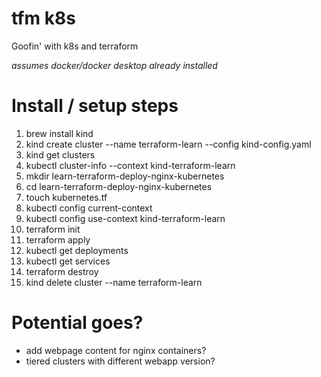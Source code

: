 # tfm k8s
Goofin' with k8s and terraform

*assumes docker/docker desktop already installed*
#  Install / setup steps
1. brew install kind
3. kind create cluster --name terraform-learn --config kind-config.yaml
4. kind get clusters
5. kubectl cluster-info --context kind-terraform-learn
6. mkdir learn-terraform-deploy-nginx-kubernetes
7. cd learn-terraform-deploy-nginx-kubernetes
8. touch kubernetes.tf <content>
9. kubectl config current-context
10. kubectl config use-context kind-terraform-learn
11. terraform init
12. terraform apply
13. kubectl get deployments
14. kubectl get services
15. terraform destroy
16. kind delete cluster --name terraform-learn


# Potential goes?

- add webpage content for nginx containers?
- tiered clusters with different webapp version?
